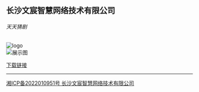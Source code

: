 ## 长沙文宸智慧网络技术有限公司

###### 天天猜剧

![logo](https://appimg.dbankcdn.com/application/icon144/a8ac7dd866064325bc5cad88a57696f6.png)    
![展示图](https://appimg.dbankcdn.com/application/screenshut1/a8ac7dd866064325bc5cad88a57696f6.jpg)


> 

[下载链接](https://appgallery.huawei.com/#/app/C106889655)

----





[湘ICP备2022010951号 长沙文宸智慧网络技术有限公司](http://beian.miit.gov.cn/) 
